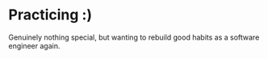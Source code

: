 # Practicing :)

Genuinely nothing special, but wanting to rebuild good habits as a software engineer again.